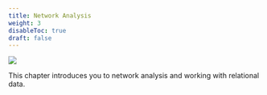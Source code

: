 ```yaml
---
title: Network Analysis
weight: 3
disableToc: true
draft: false
---
```


![](https://raw.githubusercontent.com/aaubs/ds-master/main/media/hearder_goldie_space_5.png)

This chapter introduces you to network analysis and working with relational data.
